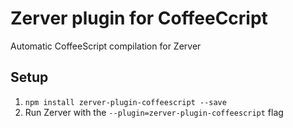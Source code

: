 # Zerver plugin for CoffeeCcript

Automatic CoffeeScript compilation for Zerver

## Setup

1. `npm install zerver-plugin-coffeescript --save`
2. Run Zerver with the `--plugin=zerver-plugin-coffeescript` flag
